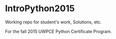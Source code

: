 # IntroPython2015

Working repo for student's work, Solutions, etc.

For the fall 2015 UWPCE Python Certificate Program. 
